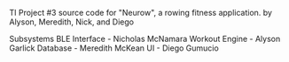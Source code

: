 TI Project #3 source code for "Neurow", a rowing fitness application.
by Alyson, Meredith, Nick, and Diego

Subsystems
BLE Interface - Nicholas McNamara
Workout Engine - Alyson Garlick
Database - Meredith McKean
UI - Diego Gumucio
